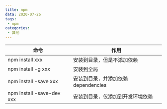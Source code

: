 ```yaml
---
title: npm
data: 2020-07-26
tags:
 - npm
categories: 
 - 其他
---
```


| 命令                      | 作用                               |
| ------------------------- | ---------------------------------- |
| npm install xxx           | 安装到目录，但是不添加依赖         |
| npm install -g xxx        | 安装到全局                         |
| npm install -save xxx     | 安装到目录，并添加依赖dependencies |
| npm install -save-dev xxx | 安装到目录，仅添加到开发环境依赖   |

